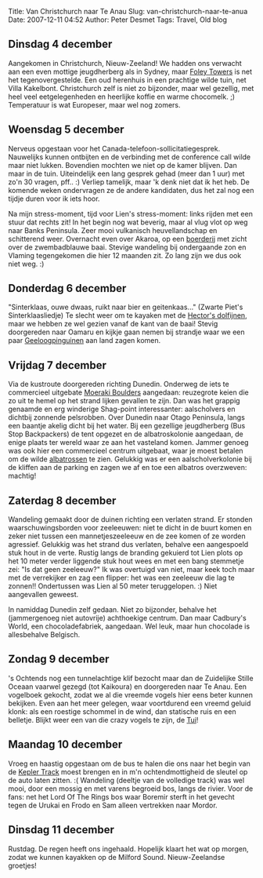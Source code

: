 Title: Van Christchurch naar Te Anau
Slug: van-christchurch-naar-te-anua
Date: 2007-12-11 04:52
Author: Peter Desmet
Tags: Travel, Old blog

## Dinsdag 4 december

Aangekomen in Christchurch, Nieuw-Zeeland! We hadden ons verwacht aan een even mottige jeugdherberg als in Sydney, maar [Foley Towers](http://www.backpack.co.nz/foley.html) is net het tegenovergestelde. Een oud herenhuis in een prachtige wilde tuin, net Villa Kakelbont. Christchurch zelf is niet zo bijzonder, maar wel gezellig, met heel veel eetgelegenheden en heerlijke koffie en warme chocomelk. ;) Temperatuur is wat Europeser, maar wel nog zomers.

## Woensdag 5 december

Nerveus opgestaan voor het Canada-telefoon-sollicitatiegesprek. Nauwelijks kunnen ontbijten en de verbinding met de conference call wilde maar niet lukken. Bovendien mochten we niet op de kamer blijven. Dan maar in de tuin. Uiteindelijk een lang gesprek gehad (meer dan 1 uur) met zo'n 30 vragen, pff.. :) Verliep tamelijk, maar 'k denk niet dat ik het heb. De komende weken ondervragen ze de andere kandidaten, dus het zal nog een tijdje duren voor ik iets hoor.

Na mijn stress-moment, tijd voor Lien's stress-moment: links rijden met een stuur dat rechts zit! In het begin nog wat beverig, maar al vlug vlot op weg naar Banks Peninsula. Zeer mooi vulkanisch heuvellandschap en schitterend weer. Overnacht even over Akaroa, op een [boerderij](http://www.onukufarm.co.nz/) met zicht over de zwembadblauwe baai. Stevige wandeling bij ondergaande zon en Vlaming tegengekomen die hier 12 maanden zit. Zo lang zijn we dus ook niet weg. :)

## Donderdag 6 december

"Sinterklaas, ouwe dwaas, ruikt naar bier en geitenkaas..." (Zwarte Piet's Sinterklaasliedje) Te slecht weer om te kayaken met de [Hector's dolfijnen](http://en.wikipedia.org/wiki/Hector's_Dolphin), maar we hebben ze wel gezien vanaf de kant van de baai! Stevig doorgereden naar Oamaru en kijkje gaan nemen bij strandje waar we een paar [Geeloogpinguinen](http://en.wikipedia.org/wiki/Yellow-eyed_Penguin) aan land zagen komen.

## Vrijdag 7 december

Via de kustroute doorgereden richting Dunedin. Onderweg de iets te commercieel uitgebate [Moeraki Boulders](http://en.wikipedia.org/wiki/Moeraki_Boulders) aangedaan: reuzegrote keien die zo uit te hemel op het strand lijken gevallen te zijn. Dan was het grappig genaamde en erg winderige Shag-point interessanter: aalscholvers en dichtbij zonnende pelsrobben. Over Dunedin naar Otago Peninsula, langs een baantje akelig dicht bij het water. Bij een gezellige jeugdherberg (Bus Stop Backpackers) de tent opgezet en de albatroskolonie aangedaan, de enige plaats ter wereld waar ze aan het vasteland komen. Jammer genoeg was ook hier een commercieel centrum uitgebaat, waar je moest betalen om de wilde [albatrossen](http://en.wikipedia.org/wiki/Southern_Royal_Albatross) te zien. Gelukkig was er een aalscholverkolonie bij de kliffen aan de parking en zagen we af en toe een albatros overzweven: machtig!

## Zaterdag 8 december

Wandeling gemaakt door de duinen richting een verlaten strand. Er stonden waarschuwingsborden voor zeeleeuwen: niet te dicht in de buurt komen en zeker niet tussen een mannetjeszeeleeuw en de zee komen of ze worden agressief. Gelukkig was het strand dus verlaten, behalve een aangespoeld stuk hout in de verte. Rustig langs de branding gekuierd tot Lien plots op het 10 meter verder liggende stuk hout wees en met een bang stemmetje zei: "Is dat geen zeeleeuw?" Ik was overtuigd van niet, maar keek toch maar met de verrekijker en zag een flipper: het was een zeeleeuw die lag te zonnen!! Ondertussen was Lien al 50 meter teruggelopen. :) Niet aangevallen geweest.

In namiddag Dunedin zelf gedaan. Niet zo bijzonder, behalve het (jammergenoeg niet autovrije) achthoekige centrum. Dan maar Cadbury's World, een chocoladefabriek, aangedaan. Wel leuk, maar hun chocolade is allesbehalve Belgisch.

## Zondag 9 december

's Ochtends nog een tunnelachtige klif bezocht maar dan de Zuidelijke Stille Oceaan vaarwel gezegd (tot Kaikoura) en doorgereden naar Te Anau. Een vogelboek gekocht, zodat we al die vreemde vogels hier eens beter kunnen bekijken. Even aan het meer gelegen, waar voortdurend een vreemd geluid klonk: als een roestige schommel in de wind, dan statische ruis en een belletje. Blijkt weer een van die crazy vogels te zijn, de [Tui](http://en.wikipedia.org/wiki/Tui_%28bird%29)!

## Maandag 10 december

Vroeg en haastig opgestaan om de bus te halen die ons naar het begin van de [Kepler Track](http://en.wikipedia.org/wiki/Kepler_track) moest brengen en in m'n ochtendmottigheid de sleutel op de auto laten zitten. :( Wandeling (deeltje van de volledige track) was wel mooi, door een mossig en met varens begroeid bos, langs de rivier. Voor de fans: net het Lord Of The Rings bos waar Boremir sterft in het gevecht tegen de Urukai en Frodo en Sam alleen vertrekken naar Mordor.

## Dinsdag 11 december

Rustdag. De regen heeft ons ingehaald. Hopelijk klaart het wat op morgen, zodat we kunnen kayakken op de Milford Sound. Nieuw-Zeelandse groetjes!